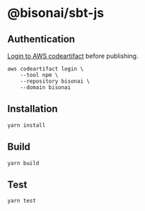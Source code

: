# @bisonai/sbt-js

## Authentication

[Login to AWS codeartifact](https://www.notion.so/krustuniverse/AWS-Code-Artifact-50a3a3864116485f91f2c61d98b1ad9f) before publishing.

```shell
aws codeartifact login \
    --tool npm \
    --repository bisonai \
    --domain bisonai
```

## Installation

```shell
yarn install
```

## Build

```shell
yarn build
```

## Test

```shell
yarn test
```
